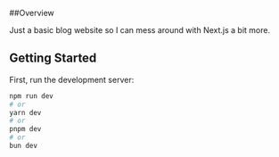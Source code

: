 ##Overview

Just a basic blog website so I can mess around with Next.js a bit more. 

## Getting Started

First, run the development server:

```bash
npm run dev
# or
yarn dev
# or
pnpm dev
# or
bun dev
```

